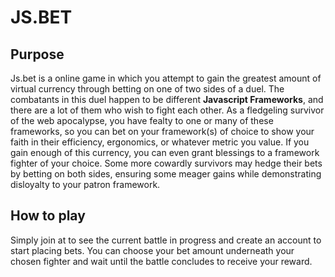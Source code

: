 # JS.BET

## Purpose
Js.bet is a online game in which you attempt to gain the greatest amount of virtual currency through betting on one of two sides of a duel.
The combatants in this duel happen to be different **Javascript Frameworks**, and there are a lot of them who wish to fight each other.
As a fledgeling survivor of the web apocalypse, you have fealty to one or many of these frameworks, so you can bet on your framework(s) of choice to show your faith in their efficiency, ergonomics, or whatever metric you value.
If you gain enough of this currency, you can even grant blessings to a framework fighter of your choice.
Some more cowardly survivors may hedge their bets by betting on both sides, ensuring some meager gains while demonstrating disloyalty to your patron framework.

## How to play
Simply join at [](link) to see the current battle in progress and create an account to start placing bets.
You can choose your bet amount underneath your chosen fighter and wait until the battle concludes to receive your reward.


